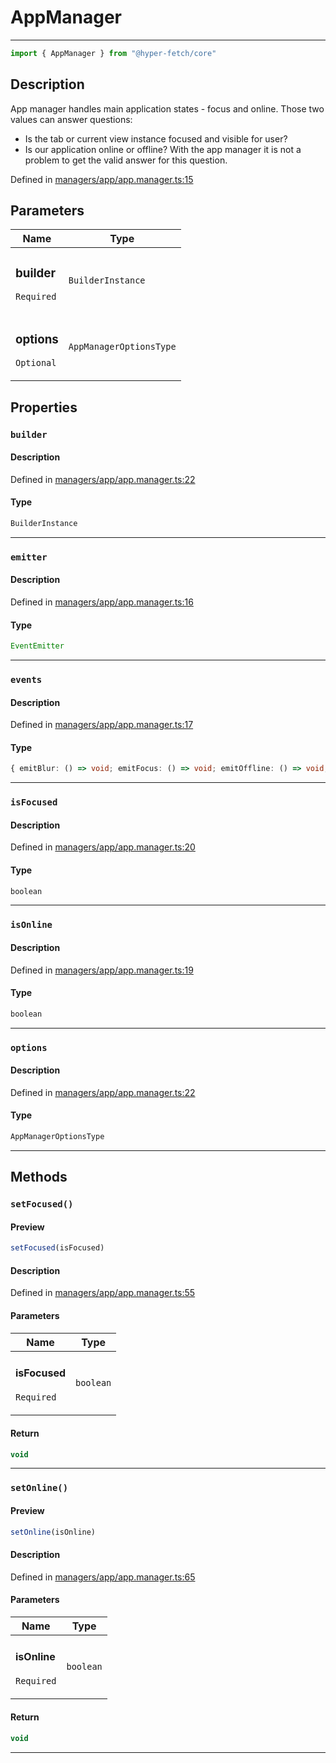 

# AppManager

<div class="api-docs__separator" data-reactroot="">

---

</div><div class="api-docs__import" data-reactroot="">

```ts
import { AppManager } from "@hyper-fetch/core"
```

</div><div class="api-docs__section">

## Description

</div><div class="api-docs__description"><span class="api-docs__do-not-parse">

App manager handles main application states - focus and online. Those two values can answer questions:
- Is the tab or current view instance focused and visible for user?
- Is our application online or offline?
With the app manager it is not a problem to get the valid answer for this question.

</span></div><p class="api-docs__definition">

Defined in [managers/app/app.manager.ts:15](https://github.com/BetterTyped/hyper-fetch/blob/c746dc1f/packages/core/src/managers/app/app.manager.ts#L15)

</p><div class="api-docs__section">

## Parameters

</div><div class="api-docs__parameters"><table><thead><tr><th>Name</th><th>Type</th></tr></thead><tbody><tr param-data="builder"><td class="api-docs__param-name required">

### builder 

`Required`

</td><td class="api-docs__param-type">

`BuilderInstance`

</td></tr><tr param-data="options"><td class="api-docs__param-name optional">

### options 

`Optional`

</td><td class="api-docs__param-type">

`AppManagerOptionsType`

</td></tr></tbody></table></div><div class="api-docs__section">

## Properties

</div><div class="api-docs__properties"><div class="api-docs__property" property-data="builder"><h3 class="api-docs__name">

### `builder`

</h3><div class="api-docs__section">

#### Description

</div><div class="api-docs__description"><span class="api-docs__do-not-parse">



</span></div><p class="api-docs__definition">

Defined in [managers/app/app.manager.ts:22](https://github.com/BetterTyped/hyper-fetch/blob/c746dc1f/packages/core/src/managers/app/app.manager.ts#L22)

</p><div class="api-docs__section">

#### Type

</div><div class="api-docs__property-type">

```ts
BuilderInstance
```

</div><hr/></div><div class="api-docs__property" property-data="emitter"><h3 class="api-docs__name">

### `emitter`

</h3><div class="api-docs__section">

#### Description

</div><div class="api-docs__description"><span class="api-docs__do-not-parse">



</span></div><p class="api-docs__definition">

Defined in [managers/app/app.manager.ts:16](https://github.com/BetterTyped/hyper-fetch/blob/c746dc1f/packages/core/src/managers/app/app.manager.ts#L16)

</p><div class="api-docs__section">

#### Type

</div><div class="api-docs__property-type">

```ts
EventEmitter
```

</div><hr/></div><div class="api-docs__property" property-data="events"><h3 class="api-docs__name">

### `events`

</h3><div class="api-docs__section">

#### Description

</div><div class="api-docs__description"><span class="api-docs__do-not-parse">



</span></div><p class="api-docs__definition">

Defined in [managers/app/app.manager.ts:17](https://github.com/BetterTyped/hyper-fetch/blob/c746dc1f/packages/core/src/managers/app/app.manager.ts#L17)

</p><div class="api-docs__section">

#### Type

</div><div class="api-docs__property-type">

```ts
{ emitBlur: () => void; emitFocus: () => void; emitOffline: () => void; emitOnline: () => void; onBlur: (callback: () => void) => VoidFunction; onFocus: (callback: () => void) => VoidFunction; onOffline: (callback: () => void) => VoidFunction; onOnline: (callback: () => void) => VoidFunction }
```

</div><hr/></div><div class="api-docs__property" property-data="isFocused"><h3 class="api-docs__name">

### `isFocused`

</h3><div class="api-docs__section">

#### Description

</div><div class="api-docs__description"><span class="api-docs__do-not-parse">



</span></div><p class="api-docs__definition">

Defined in [managers/app/app.manager.ts:20](https://github.com/BetterTyped/hyper-fetch/blob/c746dc1f/packages/core/src/managers/app/app.manager.ts#L20)

</p><div class="api-docs__section">

#### Type

</div><div class="api-docs__property-type">

```ts
boolean
```

</div><hr/></div><div class="api-docs__property" property-data="isOnline"><h3 class="api-docs__name">

### `isOnline`

</h3><div class="api-docs__section">

#### Description

</div><div class="api-docs__description"><span class="api-docs__do-not-parse">



</span></div><p class="api-docs__definition">

Defined in [managers/app/app.manager.ts:19](https://github.com/BetterTyped/hyper-fetch/blob/c746dc1f/packages/core/src/managers/app/app.manager.ts#L19)

</p><div class="api-docs__section">

#### Type

</div><div class="api-docs__property-type">

```ts
boolean
```

</div><hr/></div><div class="api-docs__property" property-data="options"><h3 class="api-docs__name">

### `options`

</h3><div class="api-docs__section">

#### Description

</div><div class="api-docs__description"><span class="api-docs__do-not-parse">



</span></div><p class="api-docs__definition">

Defined in [managers/app/app.manager.ts:22](https://github.com/BetterTyped/hyper-fetch/blob/c746dc1f/packages/core/src/managers/app/app.manager.ts#L22)

</p><div class="api-docs__section">

#### Type

</div><div class="api-docs__property-type">

```ts
AppManagerOptionsType
```

</div><hr/></div></div><div class="api-docs__section">

## Methods

</div><div class="api-docs__methods"><div class="api-docs__method" method-data="setFocused"><h3 class="api-docs__name">

### `setFocused()`

</h3><div class="api-docs__section">

#### Preview

</div><div class="api-docs__preview fn">

```ts
setFocused(isFocused)
```

</div><div class="api-docs__section">

#### Description

</div><div class="api-docs__description"><span class="api-docs__do-not-parse">



</span></div><p class="api-docs__definition">

Defined in [managers/app/app.manager.ts:55](https://github.com/BetterTyped/hyper-fetch/blob/c746dc1f/packages/core/src/managers/app/app.manager.ts#L55)

</p><div class="api-docs__section">

#### Parameters

</div><div class="api-docs__parameters"><table><thead><tr><th>Name</th><th>Type</th></tr></thead><tbody><tr param-data="isFocused"><td class="api-docs__param-name required">

#### isFocused 

`Required`

</td><td class="api-docs__param-type">

`boolean`

</td></tr></tbody></table></div><div class="api-docs__section">

#### Return

</div><div class="api-docs__returns">

```ts
void
```

</div><hr/></div><div class="api-docs__method" method-data="setOnline"><h3 class="api-docs__name">

### `setOnline()`

</h3><div class="api-docs__section">

#### Preview

</div><div class="api-docs__preview fn">

```ts
setOnline(isOnline)
```

</div><div class="api-docs__section">

#### Description

</div><div class="api-docs__description"><span class="api-docs__do-not-parse">



</span></div><p class="api-docs__definition">

Defined in [managers/app/app.manager.ts:65](https://github.com/BetterTyped/hyper-fetch/blob/c746dc1f/packages/core/src/managers/app/app.manager.ts#L65)

</p><div class="api-docs__section">

#### Parameters

</div><div class="api-docs__parameters"><table><thead><tr><th>Name</th><th>Type</th></tr></thead><tbody><tr param-data="isOnline"><td class="api-docs__param-name required">

#### isOnline 

`Required`

</td><td class="api-docs__param-type">

`boolean`

</td></tr></tbody></table></div><div class="api-docs__section">

#### Return

</div><div class="api-docs__returns">

```ts
void
```

</div><hr/></div></div>